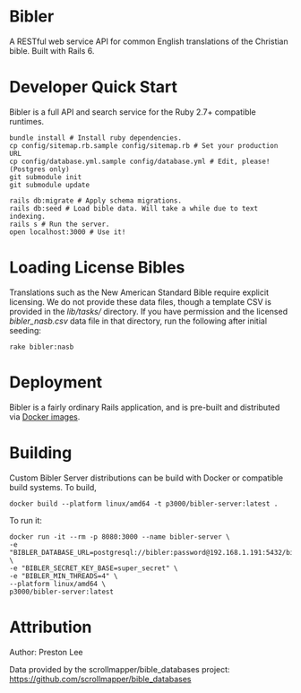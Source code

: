 # Bibler

A RESTful web service API for common English translations of the Christian bible. Built with Rails 6.

# Developer Quick Start

Bibler is a full API and search service for the Ruby 2.7+ compatible runtimes.

	bundle install # Install ruby dependencies.
	cp config/sitemap.rb.sample config/sitemap.rb # Set your production URL
	cp config/database.yml.sample config/database.yml # Edit, please! (Postgres only)
	git submodule init
	git submodule update

    rails db:migrate # Apply schema migrations.
    rails db:seed # Load bible data. Will take a while due to text indexing.
    rails s # Run the server.
    open localhost:3000 # Use it!

# Loading License Bibles

Translations such as the New American Standard Bible require explicit licensing. We do not provide these data files, though a template CSV is provided in the *lib/tasks/* directory. If you have permission and the licensed *bibler_nasb.csv* data file in that directory, run the following after initial seeding:

	rake bibler:nasb

# Deployment

Bibler is a fairly ordinary Rails application, and is pre-built and distributed via [Docker images](https://hu).

# Building

Custom Bibler Server distributions can be build with Docker or compatible build systems. To build,

```docker build --platform linux/amd64 -t p3000/bibler-server:latest .```

To run it:
```
docker run -it --rm -p 8080:3000 --name bibler-server \
-e "BIBLER_DATABASE_URL=postgresql://bibler:password@192.168.1.191:5432/bibler_development" \
-e "BIBLER_SECRET_KEY_BASE=super_secret" \
-e "BIBLER_MIN_THREADS=4" \
--platform linux/amd64 \
p3000/bibler-server:latest
```

# Attribution

Author: Preston Lee

Data provided by the scrollmapper/bible\_databases project: https://github.com/scrollmapper/bible_databases
